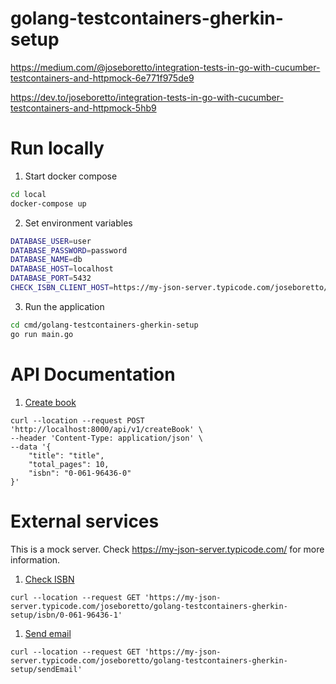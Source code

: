# golang-testcontainers-gherkin-setup

https://medium.com/@joseboretto/integration-tests-in-go-with-cucumber-testcontainers-and-httpmock-6e771f975de9

https://dev.to/joseboretto/integration-tests-in-go-with-cucumber-testcontainers-and-httpmock-5hb9

# Run locally

1. Start docker compose

```bash
cd local
docker-compose up
```

2. Set environment variables

```bash
DATABASE_USER=user
DATABASE_PASSWORD=password
DATABASE_NAME=db
DATABASE_HOST=localhost
DATABASE_PORT=5432
CHECK_ISBN_CLIENT_HOST=https://my-json-server.typicode.com/joseboretto/golang-testcontainers-gherkin-setup
```

3. Run the application

```bash
cd cmd/golang-testcontainers-gherkin-setup
go run main.go
```

# API Documentation
1. [Create book](#create-book)
```shell
curl --location --request POST 'http://localhost:8000/api/v1/createBook' \
--header 'Content-Type: application/json' \
--data '{
    "title": "title",
    "total_pages": 10,
    "isbn": "0-061-96436-0"
}'
```

# External services
This is a mock server. Check https://my-json-server.typicode.com/ for more information.

1. [Check ISBN](#check-isbn)
```shell
curl --location --request GET 'https://my-json-server.typicode.com/joseboretto/golang-testcontainers-gherkin-setup/isbn/0-061-96436-1'
```

1. [Send email](#send-email)
```shell
curl --location --request GET 'https://my-json-server.typicode.com/joseboretto/golang-testcontainers-gherkin-setup/sendEmail'
```
